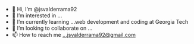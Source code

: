 - 👋 Hi, I’m @jsvalderrama92
- 👀 I’m interested in ...
- 🌱 I’m currently learning ...web development and coding at Georgia Tech
- 💞️ I’m looking to collaborate on ...
- 📫 How to reach me ...jsvalderrama92@gmail.com

<!---
jsvalderrama92/jsvalderrama92 is a ✨ special ✨ repository because its `README.md` (this file) appears on your GitHub profile.
You can click the Preview link to take a look at your changes.
--->
